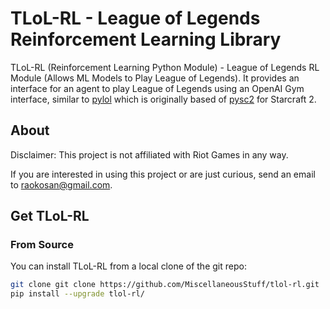 # TLoL-RL - League of Legends Reinforcement Learning Library

TLoL-RL (Reinforcement Learning Python Module) - League of Legends RL Module (Allows ML Models to Play League of Legends). It provides an interface for an agent to play
League of Legends using an OpenAI Gym interface, similar to [pylol](https://github.com/MiscellaneousStuff/pylol) which is originally based of [pysc2](https://github.com/deepmind/pysc2) for Starcraft 2.

## About

Disclaimer: This project is not affiliated with Riot Games in any way.

If you are interested in using this project or are just curious, send an email to
[raokosan@gmail.com](mailto:raokosan@gmail.com).

## Get TLoL-RL

### From Source

You can install TLoL-RL from a local clone of the git repo:

```bash
git clone git clone https://github.com/MiscellaneousStuff/tlol-rl.git
pip install --upgrade tlol-rl/
```